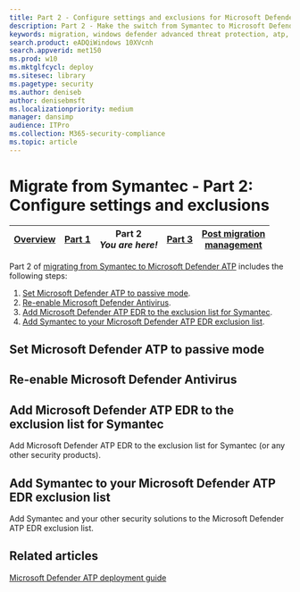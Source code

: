```yaml
---
title: Part 2 - Configure settings and exclusions for Microsoft Defender ATP and Symantec Endpoint Protection
description: Part 2 - Make the switch from Symantec to Microsoft Defender ATP
keywords: migration, windows defender advanced threat protection, atp, edr
search.product: eADQiWindows 10XVcnh
search.appverid: met150
ms.prod: w10
ms.mktglfcycl: deploy
ms.sitesec: library
ms.pagetype: security
ms.author: deniseb
author: denisebmsft
ms.localizationpriority: medium
manager: dansimp
audience: ITPro
ms.collection: M365-security-compliance 
ms.topic: article
---
```


# Migrate from Symantec - Part 2: Configure settings and exclusions

| [Overview](symantec-to-microsoft-defender-atp-migration.md)  | [Part 1](symantec-to-microsoft-defender-atp-part1.md)  |Part 2 <br/>*You are here!*| [Part 3](symantec-to-microsoft-defender-atp-part2.md)| [Post migration<br/>management](microsoft-defender-atp-post-migration-management.md) |
|--|--|--|--|--|

Part 2 of [migrating from Symantec to Microsoft Defender ATP](symantec-to-microsoft-defender-atp-migration.md#planning-for-migration-the-process-at-a-high-level) includes the following steps:
1. [Set Microsoft Defender ATP to passive mode](#set-microsoft-defender-atp-to-passive-mode).
2. [Re-enable Microsoft Defender Antivirus](#re-enable-microsoft-defender-antivirus).
3. [Add Microsoft Defender ATP EDR to the exclusion list for Symantec](#add-microsoft-defender-atp-edr-to-the-exclusion-list-for-symantec).
4. [Add Symantec to your Microsoft Defender ATP EDR exclusion list](#add-symantec-to-your-microsoft-defender-atp-edr-exclusion-list). 

## Set Microsoft Defender ATP to passive mode

## Re-enable Microsoft Defender Antivirus

## Add Microsoft Defender ATP EDR to the exclusion list for Symantec

Add Microsoft Defender ATP EDR to the exclusion list for Symantec (or any other security products).

## Add Symantec to your Microsoft Defender ATP EDR exclusion list

Add Symantec and your other security solutions to the Microsoft Defender ATP EDR exclusion list.


## Related articles

[Microsoft Defender ATP deployment guide](https://docs.microsoft.com/windows/security/threat-protection/microsoft-defender-atp/deployment-phases)


